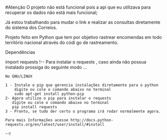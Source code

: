 
#Atenção
 O projeto não está funcional pois a api que eu utilizava para recuperar os dados não está mais funcional;

Já estou trabalhando para mudar o link e realizar as consultas diretamente do sistema dos Correios.




Projeto feito em Python que tem por objetivo rastrear encomendas em todo território nacional através do códi
go de rastreamento.

Dependências

import requests
!--
Para instalar o requests , caso ainda não possua instalado prossiga do seguinte modo ...
    
    No GNU/LINUX 
    
    1 - Instale o pip que gerencia instalações diretamente para o python 
        digite ou cole o comando abaixo no terminal
        sudo apt-get install python-pip
    2- Agora utilize o pip para instalar o requests 
       digite ou cole o comando abaixo no terminal
       pip install requests
    3 - Pronto, se tudo der certo o programa irá rodar normalmente agora.
    
    Para mais Informações acesse http://docs.python-requests.org/en/latest/user/install/#install
  --!

